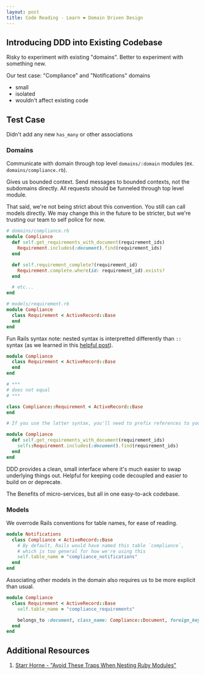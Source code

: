 ```yaml
---
layout: post
title: Code Reading - Learn ❤️ Domain Driven Design
---
```


## Introducing DDD into Existing Codebase

Risky to experiment with existing "domains". Better to experiment with something new.

Our test case: "Compliance" and "Notifications" domains  
  - small
  - isolated
  - wouldn't affect existing code

## Test Case

Didn't add any new `has_many` or other associations

### Domains

Communicate with domain through top level `domains/:domain` modules (ex. `domains/compliance.rb`).

Gives us bounded context. Send messages to bounded contexts, not the subdomains directly. All requests should be funneled through top level module.

That said, we're not being strict about this convention. You still can call models directly. We may change this in the future to be stricter, but we're trusting our team to self police for now.

```ruby
# domains/compliance.rb
module Compliance
  def self.get_requirements_with_document(requirement_ids)
    Requirement.includes(:document).find(requirement_ids)
  end

  def self.requirement_complete?(requirement_id)
    Requirement.complete.where(id: requirement_id).exists?
  end

  # etc...
end

# models/requirement.rb
module Compliance
  class Requirement < ActiveRecord::Base
  end
end
```

Fun Rails syntax note: nested syntax is interpretted differently than `::` syntax (as we learned in this [helpful post](http://blog.honeybadger.io/avoid-these-traps-when-nesting-ruby-modules/)).

```ruby
module Compliance
  class Requirement < ActiveRecord::Base
  end
end

# ***
# does not equal
# ***

class Compliance::Requirement < ActiveRecord::Base
end

# If you use the latter syntax, you'll need to prefix references to your model in your top level domain methods:

module Compliance
  def self.get_requirements_with_document(requirement_ids)
    self::Requirement.includes(:document).find(requirement_ids)
  end
end
```

DDD provides a clean, small interface where it's much easier to swap underlying things out. Helpful for keeping code decoupled and easier to build on or deprecate.

The Benefits of micro-services, but all in one easy-to-ack codebase.

###  Models

We overrode Rails conventions for table names, for ease of reading.

```ruby
module Notifications
  class Compliance < ActiveRecord::Base
    # By default, Rails would have named this table `compliance`,
    # which is too general for how we're using this
    self.table_name = "compliance_notifications"
  end
end
```

Associating other models in the domain also requires us to be more explicit than usual.

```ruby
module Compliance
  class Requirement < ActiveRecord::Base
    self.table_name = "compliance_requirements"

    belongs_to :document, class_name: Compliance::Document, foreign_key: "compliance_document_id"
  end
end
```

## Additional Resources

1. [Starr Horne - "Avoid These Traps When Nesting Ruby Modules"](http://blog.honeybadger.io/avoid-these-traps-when-nesting-ruby-modules/)
